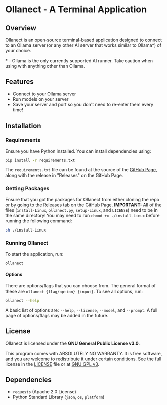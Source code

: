 # Ollanect - A Terminal Application

## Overview

Ollanect is an open-source terminal-based application designed to connect to an Ollama server (or any other AI server that works similar to Ollama\*) of your choice.

\* - Ollama is the only currently supported AI runner. Take caution when using with anything other than Ollama.

## Features

- Connect to your Ollama server
- Run models on your server
- Save your server and port so you don't need to re-enter them every time!

## Installation

### Requirements

Ensure you have Python installed. You can install dependencies using:

```sh
pip install -r requirements.txt
```

The `requirements.txt` file can be found at the source of the [GitHub Page](https://github.com/isaiahcmichael/ollanect), along with the release in "Releases" on the GitHub Page.

### Getting Packages

Ensure that you got the packages for Ollanect from either cloning the repo or by going to the Releases tab on the GitHub Page.
**IMPORTANT:** All of the files (`install-Linux`, `ollanect.py`, `setup-Linux`, and `LICENSE`) need to be in the same directory! You may need to run `chmod +x ./install-Linux` before running the following command: 
```sh
sh ./install-Linux
```
### Running Ollanect

To start the application, run:

```sh
ollanect
```

#### Options
There are options/flags that you can choose from. The general format of these are `ollanect {flag/option} {input}`. To see all options, run: 
```sh
ollanect --help
```
A basic list of options are: `--help`, `--license`, `--model`, and `--prompt`. A full page of options/flags may be added in the future.

## License

Ollanect is licensed under the **GNU General Public License v3.0**.

This program comes with ABSOLUTELY NO WARRANTY. It is free software, and you are welcome to redistribute it under certain conditions. See the full license in the [LICENSE](./LICENSE) file or at [GNU GPL v3](https://www.gnu.org/licenses/gpl-3.0.html).


## Dependencies

- `requests` (Apache 2.0 License)
- Python Standard Library (`json`, `os`, `platform`)
